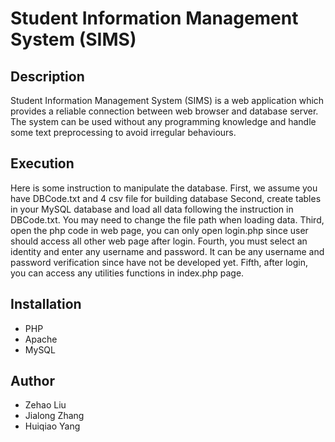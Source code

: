 # Student Information Management System (SIMS)
## Description
Student Information Management System (SIMS) is a web application which provides a reliable connection between web browser and database server. The system can be used without any programming knowledge and handle some text preprocessing to avoid irregular behaviours.

## Execution
Here is some instruction to manipulate the database.
First, we assume you have DBCode.txt and 4 csv file for building database
Second, create tables in your MySQL database and load all data following the instruction in DBCode.txt. You may need to change the file path when loading data.
Third, open the php code in web page, you can only open login.php since user should access all other web page after login.
Fourth, you must select an identity and enter any username and password. It can be any username and password verification since have not be developed yet.
Fifth, after login, you can access any utilities functions in index.php page.

## Installation
- PHP
- Apache
- MySQL

## Author
- Zehao Liu
- Jialong Zhang
- Huiqiao Yang


